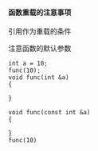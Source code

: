 #### 函数重载的注意事项

引用作为重载的条件

注意函数的默认参数

```
int a = 10;
func(10);
void func(int &a)
{

}
```

```
void func(const int &a)
{

}
func(10)
```

